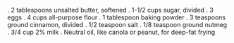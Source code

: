 . 2 tablespoons unsalted butter, softened . 1-1/2 cups sugar, divided . 3 eggs . 4 cups all-purpose flour . 1 tablespoon baking powder . 3 teaspoons ground cinnamon, divided . 1/2 teaspoon salt . 1/8 teaspoon ground nutmeg . 3/4 cup 2% milk . Neutral oil, like canola or peanut, for deep-fat frying
